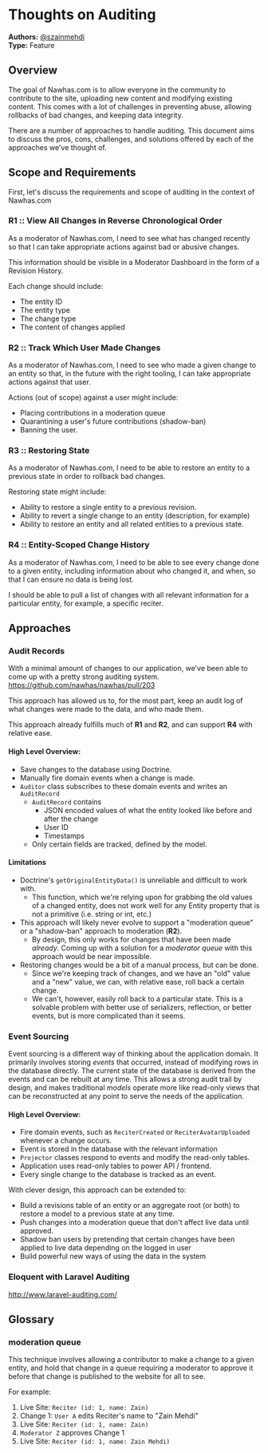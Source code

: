 # Thoughts on Auditing

**Authors:** [@szainmehdi](https://github.com/szainmehdi)  
**Type:** Feature

## Overview
The goal of Nawhas.com is to allow everyone in the community to contribute to the site, uploading new content and modifying existing content. This comes with a lot of challenges in preventing abuse, allowing rollbacks of bad changes, and keeping data integrity.

There are a number of approaches to handle auditing. This document aims to discuss the pros, cons, challenges, and solutions offered by each of the approaches we've thought of.

## Scope and Requirements
First, let's discuss the requirements and scope of auditing in the context of Nawhas.com

### R1 :: View All Changes in Reverse Chronological Order
As a moderator of Nawhas.com, I need to see what has changed recently so that I can take appropriate actions against bad or abusive changes.

This information should be visible in a Moderator Dashboard in the form of a Revision History.

Each change should include:
- The entity ID
- The entity type
- The change type
- The content of changes applied

### R2 :: Track Which User Made Changes
As a moderator of Nawhas.com, I need to see who made a given change to an entity so that, in the future with the right tooling, I can take appropriate actions against that user.

Actions (out of scope) against a user might include:
- Placing contributions in a moderation queue
- Quarantining a user's future contributions (shadow-ban)
- Banning the user.

### R3 :: Restoring State
As a moderator of Nawhas.com, I need to be able to restore an entity to a previous state in order to rollback bad changes.

Restoring state might include:
- Ability to restore a single entity to a previous revision.
- Ability to revert a single change to an entity (description, for example)
- Ability to restore an entity and all related entities to a previous state.

### R4 :: Entity-Scoped Change History
As a moderator of Nawhas.com, I need to be able to see every change done to a given entity, including information about who changed it, and when, so that I can ensure no data is being lost.

I should be able to pull a list of changes with all relevant information for a particular entity, for example, a specific reciter. 

## Approaches

### Audit Records
With a minimal amount of changes to our application, we've been able to come up with a pretty strong auditing system. https://github.com/nawhas/nawhas/pull/203

This approach has allowed us to, for the most part, keep an audit log of what changes were made to the data, and who made them. 

This approach already fulfills much of **R1** and **R2**, and can support **R4** with relative ease.

#### High Level Overview:
- Save changes to the database using Doctrine.
- Manually fire domain events when a change is made.
- `Auditor` class subscribes to these domain events and writes an `AuditRecord`
  - `AuditRecord` contains 
    - JSON encoded values of what the entity looked like before and after the change
    - User ID
    - Timestamps
  - Only certain fields are tracked, defined by the model.

#### Limitations
- Doctrine's `getOriginalEntityData()` is unreliable and difficult to work with.
  - This function, which we're relying upon for grabbing the old values of a changed entity, does not work well for any Entity property that is not a primitive (i.e. string or int, etc.)
- This approach will likely never evolve to support a "moderation queue" or a "shadow-ban" approach to moderation (**R2**). 
  - By design, this only works for changes that have been made _already_. Coming up with a solution for a _moderator queue_ with this approach would be near impossible.
- Restoring changes would be a bit of a manual process, but can be done. 
  - Since we're keeping track of changes, and we have an "old" value and a "new" value, we can, with relative ease, roll back a certain change. 
  - We can't, however, easily roll back to a particular state. This is a solvable problem with better use of serializers, reflection, or better events, but is more complicated than it seems.

### Event Sourcing
Event sourcing is a different way of thinking about the application domain. It primarily involves storing _events_ that occurred, instead of modifying rows in the database directly. The current state of the database is derived from the events and can be rebuilt at any time. This allows a strong audit trail by design, and makes traditional _models_ operate more like read-only views that can be reconstructed at any point to serve the needs of the application.

#### High Level Overview:
- Fire domain events, such as `ReciterCreated` or `ReciterAvatarUploaded` whenever a change occurs.
- Event is stored in the database with the relevant information
- `Projector` classes respond to events and modify the read-only tables.
- Application uses read-only tables to power API / frontend.
- Every single change to the database is tracked as an event.

With clever design, this approach can be extended to:
- Build a revisions table of an entity or an aggregate root (or both) to restore a model to a previous state at any time.
- Push changes into a moderation queue that don't affect live data until approved.
- Shadow ban users by pretending that certain changes have been applied to live data depending on the logged in user
- Build powerful new ways of using the data in the system

### Eloquent with Laravel Auditing
http://www.laravel-auditing.com/

## Glossary

### moderation queue
This technique involves allowing a contributor to make a change to a given entity, and hold that change in a queue requiring a moderator to approve it before that change is published to the website for all to see.

For example:
1. Live Site: `Reciter (id: 1, name: Zain)`
2. Change 1: `User A` edits Reciter's name to "Zain Mehdi"
3. Live Site: `Reciter (id: 1, name: Zain)`
4. `Moderator Z` approves Change 1
5. Live Site: `Reciter (id: 1, name: Zain Mehdi)`




```
